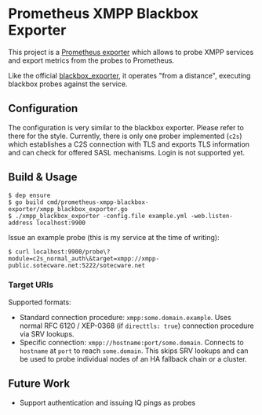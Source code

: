 # Prometheus XMPP Blackbox Exporter

This project is a [Prometheus exporter](https://prometheus.io/docs/instrumenting/exporters/)
which allows to probe XMPP services and export metrics from the probes to
Prometheus.

Like the official [blackbox_exporter](https://github.com/prometheus/blackbox_exporter),
it operates "from a distance", executing blackbox probes against the service.

## Configuration

The configuration is very similar to the blackbox exporter. Please refer to
there for the style. Currently, there is only one prober implemented (`c2s`)
which establishes a C2S connection with TLS and exports TLS information and
can check for offered SASL mechanisms. Login is not supported yet.

## Build & Usage

```
$ dep ensure
$ go build cmd/prometheus-xmpp-blackbox-exporter/xmpp_blackbox_exporter.go
$ ./xmpp_blackbox_exporter -config.file example.yml -web.listen-address localhost:9900
```

Issue an example probe (this is my service at the time of writing):

```
$ curl localhost:9900/probe\?module=c2s_normal_auth\&target=xmpp://xmpp-public.sotecware.net:5222/sotecware.net
```

### Target URIs

Supported formats:

* Standard connection procedure: `xmpp:some.domain.example`. Uses normal
  RFC 6120 / XEP-0368 (if `directtls: true`) connection procedure via SRV
  lookups.
* Specific connection: `xmpp://hostname:port/some.domain`. Connects to
  `hostname` at `port` to reach `some.domain`. This skips SRV lookups and can
  be used to probe individual nodes of an HA fallback chain or a cluster.

## Future Work

- Support authentication and issuing IQ pings as probes
